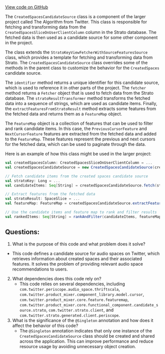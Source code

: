 [View code on GitHub](https://github.com/misbahsy/the-algorithm/product-mixer/component-library/src/main/scala/com/twitter/product_mixer/component_library/candidate_source/audiospace/CreatedSpacesCandidateSource.scala)

The `CreatedSpacesCandidateSource` class is a component of the larger project called The Algorithm from Twitter. This class is responsible for fetching and transforming data from the `CreatedSpacesSliceOnUserClientColumn` column in the Strato database. The fetched data is then used as a candidate source for some other component in the project.

The class extends the `StratoKeyViewFetcherWithSourceFeaturesSource` class, which provides a template for fetching and transforming data from Strato. The `CreatedSpacesCandidateSource` class overrides some of the methods in the parent class to customize the behavior for the `CreatedSpaces` candidate source.

The `identifier` method returns a unique identifier for this candidate source, which is used to reference it in other parts of the project. The `fetcher` method returns a `Fetcher` object that is used to fetch data from the Strato database. The `stratoResultTransformer` method transforms the fetched data into a sequence of strings, which are used as candidate items. Finally, the `extractFeaturesFromStratoResult` method extracts some features from the fetched data and returns them as a `FeatureMap` object.

The `FeatureMap` object is a collection of features that can be used to filter and rank candidate items. In this case, the `PreviousCursorFeature` and `NextCursorFeature` features are extracted from the fetched data and added to the `FeatureMap`. These features represent the previous and next cursors for the fetched data, which can be used to paginate through the data.

Here is an example of how this class might be used in the larger project:

```scala
val createdSpacesColumn: CreatedSpacesSliceOnUserClientColumn = ...
val createdSpacesCandidateSource = new CreatedSpacesCandidateSource(createdSpacesColumn)

// Fetch candidate items from the created spaces candidate source
val stratoKey: Long = ...
val candidateItems: Seq[String] = createdSpacesCandidateSource.fetch(stratoKey)

// Extract features from the fetched data
val stratoResult: SpaceSlice = ...
val featureMap: FeatureMap = createdSpacesCandidateSource.extractFeatures(stratoKey, stratoResult)

// Use the candidate items and feature map to rank and filter results
val rankedItems: Seq[String] = rankAndFilter(candidateItems, featureMap)
```
## Questions: 
 1. What is the purpose of this code and what problem does it solve?
   - This code defines a candidate source for audio spaces on Twitter, which retrieves information about created spaces and their associated features. It solves the problem of providing relevant audio space recommendations to users.
2. What dependencies does this code rely on?
   - This code relies on several dependencies, including `com.twitter.periscope.audio_space.thriftscala`, `com.twitter.product_mixer.component_library.model.cursor`, `com.twitter.product_mixer.core.feature.featuremap`, `com.twitter.product_mixer.core.functional_component.candidate_source.strato`, `com.twitter.strato.client`, and `com.twitter.strato.generated.client.periscope`.
3. What is the significance of the `@Singleton` annotation and how does it affect the behavior of this code?
   - The `@Singleton` annotation indicates that only one instance of the `CreatedSpacesCandidateSource` class should be created and shared across the application. This can improve performance and reduce resource usage by avoiding unnecessary object creation.